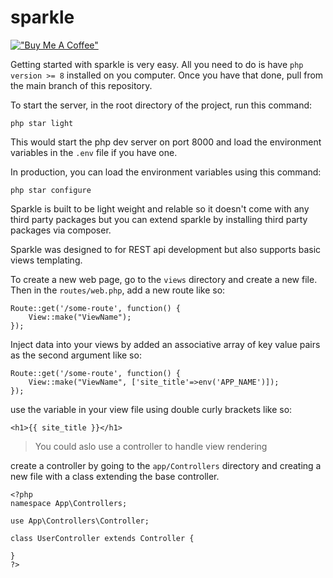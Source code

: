 # sparkle

[!["Buy Me A Coffee"](https://www.buymeacoffee.com/assets/img/custom_images/orange_img.png)](https://www.buymeacoffee.com/loftytech)


Getting started with sparkle is very easy. All you need to do is have `php version >= 8` installed on you computer. Once you have that done, pull from the main branch of this repository.

To start the server, in the root directory of the project, run this command:
```
php star light
```
This would start the php dev server on port 8000 and load the environment variables in the `.env` file if you have one.


In production, you can load the environment variables using this command:
```
php star configure
```

Sparkle is built to be light weight and relable so it doesn't come with any third party packages but you can extend sparkle by installing third party packages via composer.


Sparkle was designed to for REST api development but also supports basic views templating.

To create a new web page, go to the `views` directory and create a new file.
Then in the `routes/web.php`, add a new route like so:

```
Route::get('/some-route', function() {
	View::make("ViewName");
});

```

Inject data into your views by added an associative array of key value pairs as the second argument like so:
```
Route::get('/some-route', function() {
	View::make("ViewName", ['site_title'=>env('APP_NAME')]);
});
```

use the variable in your view file using double curly brackets like so:
```
<h1>{{ site_title }}</h1>
```

>You could aslo use a controller to handle view rendering

create a controller by going to the `app/Controllers` directory and creating a new file with a class extending the base controller.


```
<?php
namespace App\Controllers;

use App\Controllers\Controller;

class UserController extends Controller {

}
?>
```
